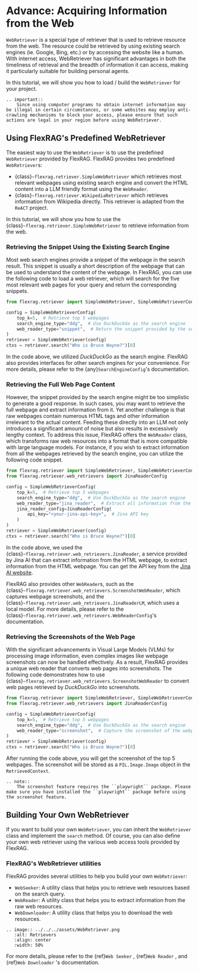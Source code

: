 # Advance: Acquiring Information from the Web
`WebRetriever` is a special type of retriever that is used to retrieve resource from the web. The resource could be retrieved by using existing search engines (ie. Google, Bing, etc.) or by accessing the website like a human.
With internet access, WebRetriever has significant advantages in both the timeliness of retrieval and the breadth of information it can access, making it particularly suitable for building personal agents.

In this tutorial, we will show you how to load / build the `WebRetriever` for your project.


```{eval-rst}
.. important::
    Since using computer programs to obtain internet information may be illegal in certain circumstances, or some websites may employ anti-crawling mechanisms to block your access, please ensure that such actions are legal in your region before using WebRetriever.
```

## Using FlexRAG's Predefined WebRetriever
The easiest way to use the `WebRetriever` is to use the predefined `WebRetriever` provided by FlexRAG.
FlexRAG provides two predefined `WebRetriever`s:
- {class}`~flexrag.retriever.SimpleWebRetriever` which retrieves most relevant webpages using existing search engine and convert the HTML content into a LLM friendly format using the `WebReader`.
- {class}`~flexrag.retriever.WikipediaRetriever` which retrieves information from Wikipedia directly. This retriever is adapted from the `ReACT` project.

In this tutorial, we will show you how to use the {class}`~flexrag.retriever.SimpleWebRetriever` to retrieve information from the web.

### Retrieving the Snippet Using the Existing Search Engine
Most web search engines provide a snippet of the webpage in the search result. This snippet is usually a short description of the webpage that can be used to understand the content of the webpage.
In FlexRAG, you can use the following code to load a web retriever, which will search for the five most relevant web pages for your query and return the corresponding snippets.
```python
from flexrag.retriever import SimpleWebRetriever, SimpleWebRetrieverConfig

config = SimpleWebRetrieverConfig(
    top_k=5,  # Retrieve top 5 webpages
    search_engine_type="ddg",  # Use DuckDuckGo as the search engine
    web_reader_type="snippet",  # Return the snippet provided by the search engine
)
retriever = SimpleWebRetriever(config)
ctxs = retriever.search("Who is Bruce Wayne?")[0]
```

In the code above, we utilized *DuckDuckGo* as the search engine. FlexRAG also provides interfaces for other search engines for your convenience. For more details, please refer to the {any}`SearchEngineConfig`'s documentation.

### Retrieving the Full Web Page Content
However, the snippet provided by the search engine might be too simplistic to generate a good response.
In such cases, you may want to retrieve the full webpage and extract information from it.
Yet another challenge is that raw webpages contain numerous HTML tags and other information irrelevant to the actual content. Feeding these directly into an LLM not only introduces a significant amount of noise but also results in excessively lengthy context.
To address this issue, FlexRAG offers the `WebReader` class, which transforms raw web resources into a format that is more compatible with large language models.
For instance, if you wish to extract information from all the webpages retrieved by the search engine, you can utilize the following code snippet.
```python
from flexrag.retriever import SimpleWebRetriever, SimpleWebRetrieverConfig
from flexrag.retriever.web_retrievers import JinaReaderConfig

config = SimpleWebRetrieverConfig(
    top_k=5,  # Retrieve top 5 webpages
    search_engine_type="ddg",  # Use DuckDuckGo as the search engine
    web_reader_type="jina_reader",  # Extract all information from the HTML webpage
    jina_reader_config=JinaReaderConfig(
        api_key="<your-jina-api-key>",  # Jina API key
    )
)
retriever = SimpleWebRetriever(config)
ctxs = retriever.search("Who is Bruce Wayne?")[0]
```

In the code above, we used the {class}`~flexrag.retriever.web_retrievers.JinaReader`, a service provided by Jina AI that can extract information from the HTML webpage, to extract information from the HTML webpage. You can get the API key from the [Jina AI website](https://jina.ai/).

FlexRAG also provides other `WebReader`s, such as the {class}`~flexrag.retriever.web_retrievers.ScreenshotWebReader`, which captures webpage screenshots, and the {class}`~flexrag.retriever.web_retrievers.JinaReaderLM`, which uses a local model. For more details, please refer to the {class}`~flexrag.retriever.web_retrievers.WebReaderConfig`'s documentation.

### Retrieving the Screenshots of the Web Page
With the significant advancements in Visual Large Models (VLMs) for processing image information, even complex images like webpage screenshots can now be handled effectively. As a result, FlexRAG provides a unique web reader that converts web pages into screenshots. The following code demonstrates how to use {class}`~flexrag.retriever.web_retrievers.ScreenshotWebReader` to convert web pages retrieved by *DuckDuckGo* into screenshots.

```python
from flexrag.retriever import SimpleWebRetriever, SimpleWebRetrieverConfig
from flexrag.retriever.web_retrievers import JinaReaderConfig

config = SimpleWebRetrieverConfig(
    top_k=5,  # Retrieve top 5 webpages
    search_engine_type="ddg",  # Use DuckDuckGo as the search engine
    web_reader_type="screenshot",  # Capture the screenshot of the webpage
)
retriever = SimpleWebRetriever(config)
ctxs = retriever.search("Who is Bruce Wayne?")[0]
```

After running the code above, you will get the screenshot of the top 5 webpages. The screenshot will be stored as a `PIL.Image.Image` object in the `RetrievedContext`.

```{eval-rst}
.. note::
    The screenshot feature requires the ``playwright`` package. Please make sure you have installed the ``playwright`` package before using the screenshot feature.
```

## Building Your Own WebRetriever
If you want to build your own `WebRetriever`, you can inherit the `WebRetriever` class and implement the `search` method. Of course, you can also define your own web retriever using the various web access tools provided by FlexRAG.

### FlexRAG's WebRetriever utilities
FlexRAG provides several utilities to help you build your own `WebRetriever`:
- `WebSeeker`: A utility class that helps you to retrieve web resources based on the search query.
- `WebReader`: A utility class that helps you to extract information from the raw web resources.
- `WebDownloader`: A utility class that helps you to download the web resources.

```{eval-rst}
.. image:: ../../../assets/WebRetriever.png
   :alt: Retrievers
   :align: center
   :width: 50%
```

For more details, please refer to the {ref}`Web Seeker` , {ref}`Web Reader` , and {ref}`Web Downloader` 's documentation.